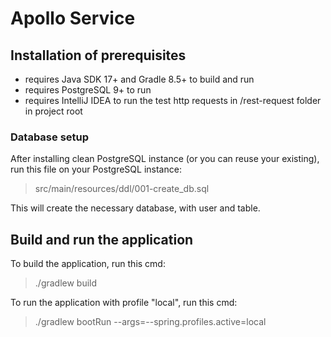 # Apollo Service


## Installation of prerequisites

* requires Java SDK 17+ and Gradle 8.5+ to build and run
* requires PostgreSQL 9+ to run
* requires IntelliJ IDEA to run the test http requests in /rest-request folder in project root

### Database setup

After installing clean PostgreSQL instance (or you can reuse your existing), run this file on your PostgreSQL instance:

> src/main/resources/ddl/001-create_db.sql

This will create the necessary database, with user and table.


## Build and run the application 

To build the application, run this cmd:

> ./gradlew build

To run the application with profile "local", run this cmd:

> ./gradlew bootRun --args=--spring.profiles.active=local
